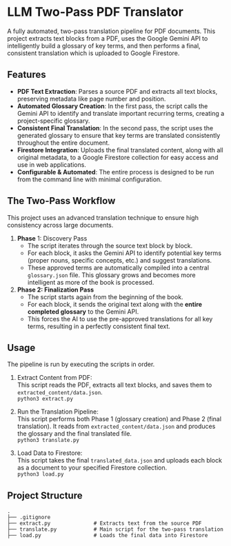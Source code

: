 # **LLM Two-Pass PDF Translator**

A fully automated, two-pass translation pipeline for PDF documents. This project extracts text blocks from a PDF, uses the Google Gemini API to intelligently build a glossary of key terms, and then performs a final, consistent translation which is uploaded to Google Firestore.

## **Features**

* **PDF Text Extraction**: Parses a source PDF and extracts all text blocks, preserving metadata like page number and position.  
* **Automated Glossary Creation**: In the first pass, the script calls the Gemini API to identify and translate important recurring terms, creating a project-specific glossary.  
* **Consistent Final Translation**: In the second pass, the script uses the generated glossary to ensure that key terms are translated consistently throughout the entire document.  
* **Firestore Integration**: Uploads the final translated content, along with all original metadata, to a Google Firestore collection for easy access and use in web applications.  
* **Configurable & Automated**: The entire process is designed to be run from the command line with minimal configuration.

## **The Two-Pass Workflow**

This project uses an advanced translation technique to ensure high consistency across large documents.

1. **Phase** 1: Discovery Pass  
   * The script iterates through the source text block by block.  
   * For each block, it asks the Gemini API to identify potential key terms (proper nouns, specific concepts, etc.) and suggest translations.  
   * These approved terms are automatically compiled into a central `glossary.json` file. This glossary grows and becomes more intelligent as more of the book is processed.  
2. **Phase 2: Finalization Pass**  
   * The script starts again from the beginning of the book.  
   * For each block, it sends the original text along with the **entire completed glossary** to the Gemini API.  
   * This forces the AI to use the pre-approved translations for all key terms, resulting in a perfectly consistent final text.

## **Usage**

The pipeline is run by executing the scripts in order.

1. Extract Content from PDF:  
   This script reads the PDF, extracts all text blocks, and saves them to `extracted_content/data.json`.  
   `python3 extract.py`

2. Run the Translation Pipeline:  
   This script performs both Phase 1 (glossary creation) and Phase 2 (final translation). It reads from `extracted_content/data.json` and produces the glossary and the final translated file.  
   `python3 translate.py`

3. Load Data to Firestore:  
   This script takes the final `translated_data.json` and uploads each block as a document to your specified Firestore collection.  
   `python3 load.py`

## **Project Structure**

```
.  
├── .gitignore  
├── extract.py              # Extracts text from the source PDF  
├── translate.py            # Main script for the two-pass translation  
├── load.py                 # Loads the final data into Firestore  
```